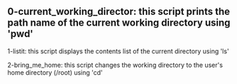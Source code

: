 0-current_working_director:
	this script prints the path name of the current working directory using 'pwd'
-
1-listit:
	this script displays the contents list of the current directory using 'ls'

2-bring_me_home:
	this script changes the working directory to the user's home directory (/root) using 'cd'

